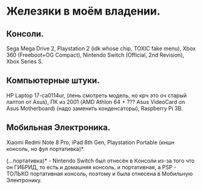 # Железяки в моём владении.
## Консоли.
Sega Mega Drive 2, 
Playstation 2 (idk whose chip, TOXIC fake menu), 
Xbox 360 (Freeboot+OG Compact), 
Nintendo Switch (Official, 2nd Revision), 
Xbox Series S.
## Компьютерные штуки.
HP Laptop 17-ca0114ur, 
(лень смотреть модель, но крч это оч старый лаптоп от Asus), 
ПК из 2001 (AMD Athlon 64 + ??? Asus VideoCard on Asus Motherboard) (надо заменить конденсаторы), 
Raspberry Pi 3B.
## Мобильная Электроника.
Xiaomi Redmi Note 8 Pro, 
iPad 8th Gen, 
Playstation Portable (кншн консоль, но фул портативка)*.


(...портативка)* - Nintendo Switch был отнесён в Консоли из-за того что он ГИБРИД, то есть и домашняя консоль, и портативная, а PSP - ТОЛЬКО портативная консоль, поэтому и была отнесена в Мобильную Электронику.
